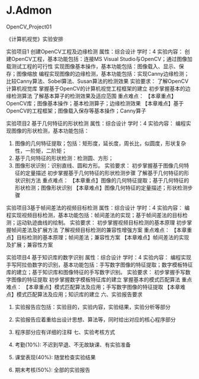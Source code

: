 # J.Admon
OpenCV_Project01


《计算机视觉》实验安排

实验项目1 创建OpenCV工程及边缘检测   属性：综合设计     学时：4
实验内容：
创建OpenCV工程，基本功能包括：连接MS Visual Studio与OpenCV；通过图像加载测试工程的可行性
实现图像基本操作，基本功能包括：图像载入、显示、保存；图像缩放
编程实现图像的边缘检测，基本功能包括：实现Canny边缘检测；比较Canny算法、Sobel算法、Susan算法的检测效果
实验要求：
了解OpenCV计算机视觉库
掌握基于OpenCV的计算机视觉工程框架的建立
初步掌握基本的边缘检测算法
了解基本算子的检测效果及适应范围
重点难点：
【本章重点】OpenCV库；图像基本操作；基本检测算子；边缘检测效果
【本章难点】基于OpenCV的工程框架；图像载入保存等基本操作；Canny算子
 
实验项目2 基于几何特征的形状检测        属性：综合设计       学时：4
实验内容：
编程实现图像的形状检测，基本功能包括：
1.	图像的几何特征提取；包括：矩形度，延长度，周长比，似圆度，形状复杂性，一阶矩，二阶矩；
2.	基于几何特征的形状检测：检测圆、方形；
3.	图像形状识别：识别直线、圆和方形。
实验要求：
初步掌握基于图像几何特征的定量描述
初步掌握基于几何特征的形状检测步骤
了解基于几何特征的形状识别方法
重点难点：
【本章重点】图像的几何特征提取；基于几何特征的形状检测；图像形状识别
【本章难点】图像几何特征的定量描述；形状检测步骤
 
实验项目3基于帧间差法的视频目标检测        属性：综合设计     学时：4
实验内容：
编程实现视频目标检测，基本功能包括：帧间差法的实现；基于帧间差法的目标检测；运动轨迹曲线的绘制。
实验要求：
初步掌握视频目标检测的基本原理
初步掌握帧间差法及扩展方法
了解视频目标检测的兼容性增强方案
重点难点：
【本章重点】目标检测的基本原理；帧间差法；兼容性方案
【本章难点】帧间差法的实现及扩展；兼容性方案
 
实验项目4 基于知识库的数字识别        属性：综合设计         学时：4
实验内容：
编程实现手写阿拉伯数字的识别，基本功能包括：手写数字图像的特征提取；数字模板特征库的建立；基于知识库和图像特征的手写数字识别。
实验要求：
初步掌握手写数字图像的特征提取
初步掌握数字模板特征库的建立
掌握基本的模式匹配算法
重点难点：
【本章重点】模式匹配算法及应用；手写数字图像的特征提取
【本章难点】模式匹配算法及应用；知识库的建立
六、实验报告要求
1. 实验报告应包括：实验目的，实验内容，实验结果，实验分析等部分
2. 实验报告应着重给出设计思想、算法等，同时给出对应的核心程序部分
3. 程序部分应有详细的注释
七、实验考核方式

  1. 考勤(10%):  不迟到早退、不无故缺课、有实验准备

  2. 课堂表现(40%):  随堂检查实验结果

  3. 期末考核(50%):  全部的实验报告

